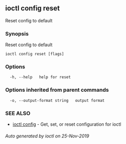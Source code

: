 ## ioctl config reset

Reset config to default

### Synopsis

Reset config to default

```
ioctl config reset [flags]
```

### Options

```
  -h, --help   help for reset
```

### Options inherited from parent commands

```
  -o, --output-format string   output format
```

### SEE ALSO

* [ioctl config](ioctl_config.md)	 - Get, set, or reset configuration for ioctl

###### Auto generated by ioctl on 25-Nov-2019
